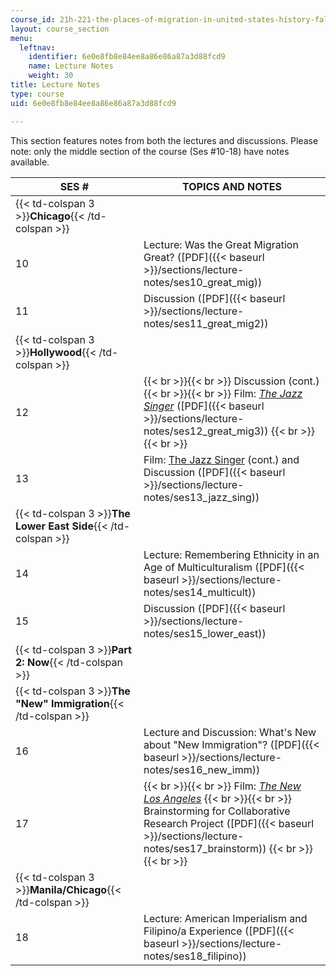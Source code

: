 ```yaml
---
course_id: 21h-221-the-places-of-migration-in-united-states-history-fall-2006
layout: course_section
menu:
  leftnav:
    identifier: 6e0e8fb8e84ee8a86e86a87a3d88fcd9
    name: Lecture Notes
    weight: 30
title: Lecture Notes
type: course
uid: 6e0e8fb8e84ee8a86e86a87a3d88fcd9

---
```


This section features notes from both the lectures and discussions. Please note: only the middle section of the course (Ses #10-18) have notes available.

| SES # | TOPICS AND NOTES |
| --- | --- |
| {{< td-colspan 3 >}}**Chicago**{{< /td-colspan >}} |||
| 10 | Lecture: Was the Great Migration Great? ([PDF]({{< baseurl >}}/sections/lecture-notes/ses10_great_mig)) |
| 11 | Discussion ([PDF]({{< baseurl >}}/sections/lecture-notes/ses11_great_mig2)) |
| {{< td-colspan 3 >}}**Hollywood**{{< /td-colspan >}} |||
| 12 |  {{< br >}}{{< br >}} Discussion (cont.) {{< br >}}{{< br >}} Film: [_The Jazz Singer_](http://imdb.com/title/tt0018037/) ([PDF]({{< baseurl >}}/sections/lecture-notes/ses12_great_mig3)) {{< br >}}{{< br >}}  |
| 13 | Film: [The Jazz Singer](http://imdb.com/title/tt0018037/) (cont.) and Discussion ([PDF]({{< baseurl >}}/sections/lecture-notes/ses13_jazz_sing)) |
| {{< td-colspan 3 >}}**The Lower East Side**{{< /td-colspan >}} |||
| 14 | Lecture: Remembering Ethnicity in an Age of Multiculturalism ([PDF]({{< baseurl >}}/sections/lecture-notes/ses14_multicult)) |
| 15 | Discussion ([PDF]({{< baseurl >}}/sections/lecture-notes/ses15_lower_east)) |
| {{< td-colspan 3 >}}**Part 2: Now**{{< /td-colspan >}} |||
| {{< td-colspan 3 >}}**The "New" Immigration**{{< /td-colspan >}} |||
| 16 | Lecture and Discussion: What's New about "New Immigration"? ([PDF]({{< baseurl >}}/sections/lecture-notes/ses16_new_imm)) |
| 17 |  {{< br >}}{{< br >}} Film: _[The New Los Angeles](http://www.californiadreamseries.org/nla.htm)_ {{< br >}}{{< br >}} Brainstorming for Collaborative Research Project ([PDF]({{< baseurl >}}/sections/lecture-notes/ses17_brainstorm)) {{< br >}}{{< br >}}  |
| {{< td-colspan 3 >}}**Manila/Chicago**{{< /td-colspan >}} |||
| 18 | Lecture: American Imperialism and Filipino/a Experience ([PDF]({{< baseurl >}}/sections/lecture-notes/ses18_filipino))